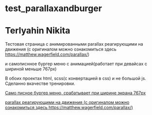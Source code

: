 # test_parallaxandburger

# Terlyahin Nikita

Тестовая страница с анимированными parallax реагирующими на движения (с оригиналом можно ознакомиться здесь https://matthew.wagerfield.com/parallax/)

и самописнное бургер меню с анимацией(работает при девайсах с шириной меньше 767px)

В обоих проектах html, scss(с конвертацией в css) и не большой js. Сделанно вкачестве тренировки.

[Само писное бургер меню, срабатывает при ширине экрана 767px](https://pepasso.github.io/test_parallaxandburger/burger_menu/burger.html)

[parallax реагирующими на движения (с оригиналом можно ознакомиться здесь https://matthew.wagerfield.com/parallax/)](https://pepasso.github.io/test_parallaxandburger/parallax/paralax.html)


